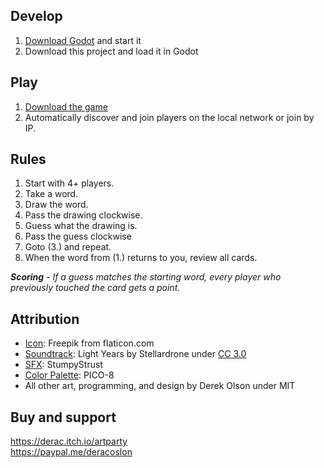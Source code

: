 ## Develop
1. [Download Godot](https://godotengine.org/download/) and start it
2. Download this project and load it in Godot

## Play
1. [Download the game](https://derac.itch.io/artparty)
2. Automatically discover and join players on the local network or join by IP.

## Rules
1. Start with 4+ players.
2. Take a word.
3. Draw the word.
4. Pass the drawing clockwise.
5. Guess what the drawing is.
6. Pass the guess clockwise
7. Goto (3.) and repeat.
8. When the word from (1.) returns to you, review all cards.

_**Scoring** -
If a guess matches the starting word, every player who previously touched the card gets a point._

## Attribution
- [Icon](https://www.flaticon.com/free-icon/palette_2492988): Freepik from flaticon.com
- [Soundtrack](https://freemusicarchive.org/music/Stellardrone/Light_Years_1227): Light Years by Stellardrone under [CC 3.0](https://creativecommons.org/licenses/by/3.0/)
- [SFX](https://opengameart.org/content/ui-sounds): StumpyStrust
- [Color Palette](https://lospec.com/palette-list/pico-8): PICO-8
- All other art, programming, and design by Derek Olson under MIT

## Buy and support
https://derac.itch.io/artparty  
https://paypal.me/deracoslon